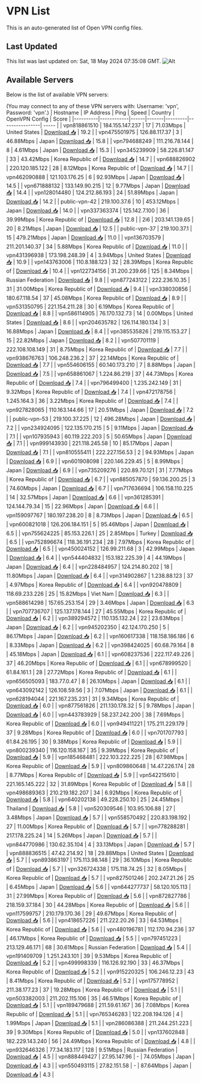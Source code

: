 # VPN List

This is an auto-generated list of Open VPN config files.

## Last Updated

This list was last updated on: Sat, 18 May 2024 07:35:08 GMT.
![Alt](https://repobeats.axiom.co/api/embed/186b98318ef1479477931607c1ad7d823f12451f.svg "Repobeats analytics image")

## Available Servers

Below is the list of available VPN servers:

(You may connect to any of these VPN servers with: Username: 'vpn', Password: 'vpn'.)
| Hostname | IP Address | Ping | Speed | Country | OpenVPN Config | Score |
|----------|------------|------|-------|---------|----------------| ----- |
| vpn818861510 | 184.155.147.237 | 17 | 71.03Mbps | United States | [Download 📥](./configs/server_0_US.ovpn) | 19.2 |
| vpn475501975 | 126.88.117.37 | 3 | 46.88Mbps | Japan | [Download 📥](./configs/server_1_JP.ovpn) | 15.8 |
| vpn794688249 | 111.216.78.144 | 8 | 4.61Mbps | Japan | [Download 📥](./configs/server_2_JP.ovpn) | 15.3 |
| vpn345239909 | 58.226.81.147 | 33 | 43.42Mbps | Korea Republic of | [Download 📥](./configs/server_3_KR.ovpn) | 14.7 |
| vpn688826902 | 220.120.185.122 | 28 | 8.12Mbps | Korea Republic of | [Download 📥](./configs/server_4_KR.ovpn) | 14.7 |
| vpn462090888 | 121.103.176.25 | 6 | 92.93Mbps | Japan | [Download 📥](./configs/server_5_JP.ovpn) | 14.5 |
| vpn671888132 | 133.149.90.215 | 12 | 9.77Mbps | Japan | [Download 📥](./configs/server_6_JP.ovpn) | 14.4 |
| vpn128014480 | 124.212.86.193 | 24 | 51.89Mbps | Japan | [Download 📥](./configs/server_7_JP.ovpn) | 14.2 |
| public-vpn-42 | 219.100.37.6 | 10 | 453.12Mbps | Japan | [Download 📥](./configs/server_8_JP.ovpn) | 14.0 |
| vpn337363374 | 125.142.7.100 | 36 | 39.99Mbps | Korea Republic of | [Download 📥](./configs/server_9_KR.ovpn) | 12.8 |
| 2i6 | 203.141.139.65 | 20 | 8.21Mbps | Japan | [Download 📥](./configs/server_10_JP.ovpn) | 12.5 |
| public-vpn-37 | 219.100.37.1 | 15 | 479.21Mbps | Japan | [Download 📥](./configs/server_11_JP.ovpn) | 11.0 |
| vpn136703579 | 211.201.140.37 | 34 | 5.88Mbps | Korea Republic of | [Download 📥](./configs/server_12_KR.ovpn) | 11.0 |
| vpn431396938 | 173.198.248.39 | 4 | 3.94Mbps | United States | [Download 📥](./configs/server_13_US.ovpn) | 10.9 |
| vpn143763006 | 110.8.188.123 | 32 | 28.39Mbps | Korea Republic of | [Download 📥](./configs/server_14_KR.ovpn) | 10.4 |
| vpn122734156 | 31.200.239.66 | 125 | 8.34Mbps | Russian Federation | [Download 📥](./configs/server_15_RU.ovpn) | 9.8 |
| vpn877243122 | 222.236.10.35 | 31 | 31.00Mbps | Korea Republic of | [Download 📥](./configs/server_16_KR.ovpn) | 9.4 |
| vpn338030856 | 180.67.118.54 | 37 | 45.08Mbps | Korea Republic of | [Download 📥](./configs/server_17_KR.ovpn) | 8.9 |
| vpn531350795 | 221.154.211.28 | 30 | 6.19Mbps | Korea Republic of | [Download 📥](./configs/server_18_KR.ovpn) | 8.8 |
| vpn586114905 | 76.170.132.73 | 14 | 0.00Mbps | United States | [Download 📥](./configs/server_19_US.ovpn) | 8.6 |
| vpn204635782 | 126.114.180.134 | 3 | 16.88Mbps | Japan | [Download 📥](./configs/server_20_JP.ovpn) | 8.4 |
| vpn385535826 | 219.115.153.27 | 15 | 22.82Mbps | Japan | [Download 📥](./configs/server_21_JP.ovpn) | 8.2 |
| vpn507701119 | 222.108.108.149 | 31 | 8.75Mbps | Korea Republic of | [Download 📥](./configs/server_22_KR.ovpn) | 7.7 |
| vpn938676763 | 106.248.236.2 | 37 | 22.14Mbps | Korea Republic of | [Download 📥](./configs/server_23_KR.ovpn) | 7.7 |
| vpn554606155 | 60.140.173.210 | 7 | 8.88Mbps | Japan | [Download 📥](./configs/server_24_JP.ovpn) | 7.5 |
| vpn658861067 | 1.224.86.219 | 37 | 44.73Mbps | Korea Republic of | [Download 📥](./configs/server_25_KR.ovpn) | 7.4 |
| vpn796499400 | 1.235.242.149 | 31 | 9.32Mbps | Korea Republic of | [Download 📥](./configs/server_26_KR.ovpn) | 7.4 |
| vpn472178756 | 1.245.164.3 | 36 | 3.22Mbps | Korea Republic of | [Download 📥](./configs/server_27_KR.ovpn) | 7.4 |
| vpn927828065 | 110.163.144.66 | 17 | 20.51Mbps | Japan | [Download 📥](./configs/server_28_JP.ovpn) | 7.2 |
| public-vpn-53 | 219.100.37.225 | 12 | 496.28Mbps | Japan | [Download 📥](./configs/server_29_JP.ovpn) | 7.2 |
| vpn234924095 | 122.135.170.215 | 5 | 9.11Mbps | Japan | [Download 📥](./configs/server_30_JP.ovpn) | 7.1 |
| vpn107935943 | 60.119.222.203 | 5 | 50.65Mbps | Japan | [Download 📥](./configs/server_31_JP.ovpn) | 7.1 |
| vpn999143930 | 221.118.245.58 | 10 | 85.17Mbps | Japan | [Download 📥](./configs/server_32_JP.ovpn) | 7.1 |
| vpn810555411 | 222.227.156.53 | 2 | 94.93Mbps | Japan | [Download 📥](./configs/server_33_JP.ovpn) | 6.9 |
| vpn601908098 | 220.146.229.45 | 5 | 8.99Mbps | Japan | [Download 📥](./configs/server_34_JP.ovpn) | 6.9 |
| vpn735209276 | 220.89.70.121 | 31 | 7.77Mbps | Korea Republic of | [Download 📥](./configs/server_35_KR.ovpn) | 6.7 |
| vpn885057870 | 59.136.200.25 | 3 | 74.60Mbps | Japan | [Download 📥](./configs/server_36_JP.ovpn) | 6.7 |
| vpn717636694 | 106.158.110.225 | 14 | 32.57Mbps | Japan | [Download 📥](./configs/server_37_JP.ovpn) | 6.6 |
| vpn361285391 | 124.144.79.34 | 15 | 22.96Mbps | Japan | [Download 📥](./configs/server_38_JP.ovpn) | 6.6 |
| vpn159097767 | 180.197.238.20 | 8 | 8.73Mbps | Japan | [Download 📥](./configs/server_39_JP.ovpn) | 6.5 |
| vpn600821018 | 126.206.184.151 | 5 | 95.46Mbps | Japan | [Download 📥](./configs/server_40_JP.ovpn) | 6.5 |
| vpn755624225 | 85.153.226.1 | 25 | 2.85Mbps | Turkey | [Download 📥](./configs/server_41_TR.ovpn) | 6.5 |
| vpn752896674 | 118.36.191.234 | 28 | 7.97Mbps | Korea Republic of | [Download 📥](./configs/server_42_KR.ovpn) | 6.5 |
| vpn450024152 | 126.99.211.68 | 3 | 42.99Mbps | Japan | [Download 📥](./configs/server_43_JP.ovpn) | 6.4 |
| vpn544404832 | 153.182.225.39 | 4 | 44.19Mbps | Japan | [Download 📥](./configs/server_44_JP.ovpn) | 6.4 |
| vpn228484957 | 124.214.80.202 | 18 | 11.80Mbps | Japan | [Download 📥](./configs/server_45_JP.ovpn) | 6.4 |
| vpn314902867 | 1.238.88.123 | 37 | 4.97Mbps | Korea Republic of | [Download 📥](./configs/server_46_KR.ovpn) | 6.4 |
| vpn920478809 | 118.69.233.226 | 25 | 15.82Mbps | Viet Nam | [Download 📥](./configs/server_47_VN.ovpn) | 6.3 |
| vpn588614298 | 157.65.253.154 | 29 | 3.46Mbps | Japan | [Download 📥](./configs/server_48_JP.ovpn) | 6.3 |
| vpn707736707 | 125.137.178.144 | 27 | 45.55Mbps | Korea Republic of | [Download 📥](./configs/server_49_KR.ovpn) | 6.2 |
| vpn389294572 | 110.135.132.24 | 22 | 23.63Mbps | Japan | [Download 📥](./configs/server_50_JP.ovpn) | 6.2 |
| vpn945202350 | 42.124.170.250 | 5 | 86.17Mbps | Japan | [Download 📥](./configs/server_51_JP.ovpn) | 6.2 |
| vpn160617338 | 118.158.186.186 | 6 | 8.33Mbps | Japan | [Download 📥](./configs/server_52_JP.ovpn) | 6.2 |
| vpn398424025 | 60.68.79.164 | 8 | 45.18Mbps | Japan | [Download 📥](./configs/server_53_JP.ovpn) | 6.1 |
| vpn608237536 | 222.117.49.226 | 37 | 46.20Mbps | Korea Republic of | [Download 📥](./configs/server_54_KR.ovpn) | 6.1 |
| vpn678999520 | 61.84.161.1 | 28 | 27.72Mbps | Korea Republic of | [Download 📥](./configs/server_55_KR.ovpn) | 6.1 |
| vpn656505093 | 183.77.0.47 | 8 | 26.10Mbps | Japan | [Download 📥](./configs/server_56_JP.ovpn) | 6.1 |
| vpn643092142 | 126.108.59.56 | 3 | 7.07Mbps | Japan | [Download 📥](./configs/server_57_JP.ovpn) | 6.1 |
| vpn628194044 | 221.167.235.231 | 31 | 9.34Mbps | Korea Republic of | [Download 📥](./configs/server_58_KR.ovpn) | 6.0 |
| vpn877561826 | 211.130.178.32 | 5 | 9.78Mbps | Japan | [Download 📥](./configs/server_59_JP.ovpn) | 6.0 |
| vpn443783929 | 58.237.242.200 | 38 | 7.69Mbps | Korea Republic of | [Download 📥](./configs/server_60_KR.ovpn) | 6.0 |
| vpn949411221 | 175.211.229.179 | 37 | 9.28Mbps | Korea Republic of | [Download 📥](./configs/server_61_KR.ovpn) | 6.0 |
| vpn701707793 | 61.84.26.195 | 30 | 9.38Mbps | Korea Republic of | [Download 📥](./configs/server_62_KR.ovpn) | 5.9 |
| vpn800239340 | 116.120.158.167 | 35 | 9.39Mbps | Korea Republic of | [Download 📥](./configs/server_63_KR.ovpn) | 5.9 |
| vpn185468481 | 222.103.222.225 | 28 | 67.98Mbps | Korea Republic of | [Download 📥](./configs/server_64_KR.ovpn) | 5.9 |
| vpn809860648 | 14.47.226.174 | 28 | 8.77Mbps | Korea Republic of | [Download 📥](./configs/server_65_KR.ovpn) | 5.9 |
| vpn542215610 | 221.165.145.222 | 32 | 31.89Mbps | Korea Republic of | [Download 📥](./configs/server_66_KR.ovpn) | 5.8 |
| vpn498689363 | 210.219.182.207 | 34 | 6.92Mbps | Korea Republic of | [Download 📥](./configs/server_67_KR.ovpn) | 5.8 |
| vpn640202138 | 49.228.250.10 | 25 | 24.45Mbps | Thailand | [Download 📥](./configs/server_68_TH.ovpn) | 5.8 |
| vpn520309546 | 103.95.106.88 | 27 | 3.48Mbps | Japan | [Download 📥](./configs/server_69_JP.ovpn) | 5.7 |
| vpn558570492 | 220.83.198.192 | 27 | 11.00Mbps | Korea Republic of | [Download 📥](./configs/server_70_KR.ovpn) | 5.7 |
| vpn778288281 | 217.178.225.24 | 14 | 5.26Mbps | Japan | [Download 📥](./configs/server_71_JP.ovpn) | 5.7 |
| vpn844770986 | 130.62.35.104 | 4 | 33.13Mbps | Japan | [Download 📥](./configs/server_72_JP.ovpn) | 5.7 |
| vpn888836515 | 47.42.214.92 | 18 | 29.88Mbps | United States | [Download 📥](./configs/server_73_US.ovpn) | 5.7 |
| vpn893863197 | 175.113.98.148 | 29 | 36.10Mbps | Korea Republic of | [Download 📥](./configs/server_74_KR.ovpn) | 5.7 |
| vpn326724338 | 175.118.74.25 | 32 | 8.05Mbps | Korea Republic of | [Download 📥](./configs/server_75_KR.ovpn) | 5.7 |
| vpn827501246 | 202.247.21.26 | 25 | 6.45Mbps | Japan | [Download 📥](./configs/server_76_JP.ovpn) | 5.6 |
| vpn644277737 | 58.120.105.113 | 31 | 27.99Mbps | Korea Republic of | [Download 📥](./configs/server_77_KR.ovpn) | 5.6 |
| vpn872827786 | 218.159.37.184 | 30 | 44.28Mbps | Korea Republic of | [Download 📥](./configs/server_78_KR.ovpn) | 5.6 |
| vpn117599757 | 210.179.170.36 | 29 | 49.67Mbps | Korea Republic of | [Download 📥](./configs/server_79_KR.ovpn) | 5.6 |
| vpn418657226 | 211.222.20.26 | 33 | 64.53Mbps | Korea Republic of | [Download 📥](./configs/server_80_KR.ovpn) | 5.6 |
| vpn480196781 | 112.170.94.236 | 37 | 46.17Mbps | Korea Republic of | [Download 📥](./configs/server_81_KR.ovpn) | 5.5 |
| vpn797451223 | 213.129.46.171 | 68 | 30.61Mbps | Russian Federation | [Download 📥](./configs/server_82_RU.ovpn) | 5.4 |
| vpn191409709 | 1.251.243.101 | 39 | 9.53Mbps | Korea Republic of | [Download 📥](./configs/server_83_KR.ovpn) | 5.2 |
| vpn499998339 | 116.126.92.190 | 33 | 46.37Mbps | Korea Republic of | [Download 📥](./configs/server_84_KR.ovpn) | 5.2 |
| vpn915220325 | 106.246.12.23 | 43 | 8.41Mbps | Korea Republic of | [Download 📥](./configs/server_85_KR.ovpn) | 5.2 |
| vpn175778952 | 211.38.177.23 | 37 | 19.28Mbps | Korea Republic of | [Download 📥](./configs/server_86_KR.ovpn) | 5.1 |
| vpn503382003 | 211.202.115.106 | 35 | 46.51Mbps | Korea Republic of | [Download 📥](./configs/server_87_KR.ovpn) | 5.1 |
| vpn189479688 | 211.59.61.167 | 36 | 7.08Mbps | Korea Republic of | [Download 📥](./configs/server_88_KR.ovpn) | 5.1 |
| vpn765346283 | 122.208.194.126 | 4 | 1.99Mbps | Japan | [Download 📥](./configs/server_89_JP.ovpn) | 5.1 |
| vpn286086388 | 211.244.251.223 | 39 | 9.30Mbps | Korea Republic of | [Download 📥](./configs/server_90_KR.ovpn) | 5.0 |
| vpn137602848 | 182.229.143.240 | 56 | 24.49Mbps | Korea Republic of | [Download 📥](./configs/server_91_KR.ovpn) | 4.8 |
| vpn932646326 | 77.34.183.117 | 128 | 9.51Mbps | Russian Federation | [Download 📥](./configs/server_92_RU.ovpn) | 4.5 |
| vpn888449427 | 27.95.147.96 | - | 74.05Mbps | Japan | [Download 📥](./configs/server_93_JP.ovpn) | 4.3 |
| vpn550493115 | 27.82.151.58 | - | 87.64Mbps | Japan | [Download 📥](./configs/server_94_JP.ovpn) | 4.3 |
